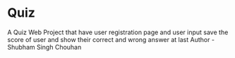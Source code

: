# Quiz
A Quiz Web Project that have user registration page and user input save the score of user and show their correct and wrong answer at last 
Author - Shubham Singh Chouhan

